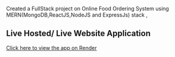 Created a FullStack project on Online Food Ordering System using MERN(MongoDB,ReactJS,NodeJS and ExpressJs) stack , 
## Live Hosted/ Live Website Application
[Click here to view the app on Render](https://food-delivery-app-frontend-zf3n.onrender.com/)
